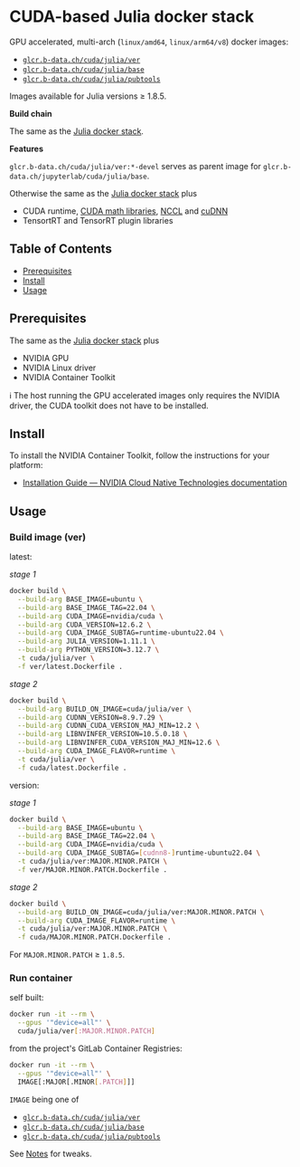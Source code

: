 # CUDA-based Julia docker stack

GPU accelerated, multi-arch (`linux/amd64`, `linux/arm64/v8`) docker images:

* [`glcr.b-data.ch/cuda/julia/ver`](https://gitlab.b-data.ch/cuda/julia/ver/container_registry)
* [`glcr.b-data.ch/cuda/julia/base`](https://gitlab.b-data.ch/cuda/julia/base/container_registry)
* [`glcr.b-data.ch/cuda/julia/pubtools`](https://gitlab.b-data.ch/cuda/julia/pubtools/container_registry)

Images available for Julia versions ≥ 1.8.5.

**Build chain**

The same as the [Julia docker stack](README.md#julia-docker-stack).

**Features**

`glcr.b-data.ch/cuda/julia/ver:*-devel` serves as parent image for
`glcr.b-data.ch/jupyterlab/cuda/julia/base`.

Otherwise the same as the [Julia docker stack](README.md#julia-docker-stack) plus

* CUDA runtime,
  [CUDA math libraries](https://developer.nvidia.com/gpu-accelerated-libraries),
  [NCCL](https://developer.nvidia.com/nccl) and
  [cuDNN](https://developer.nvidia.com/cudnn)
* TensortRT and TensorRT plugin libraries

## Table of Contents

* [Prerequisites](#prerequisites)
* [Install](#install)
* [Usage](#usage)

## Prerequisites

The same as the [Julia docker stack](README.md#prerequisites) plus

* NVIDIA GPU
* NVIDIA Linux driver
* NVIDIA Container Toolkit

:information_source: The host running the GPU accelerated images only requires
the NVIDIA driver, the CUDA toolkit does not have to be installed.

## Install

To install the NVIDIA Container Toolkit, follow the instructions for your
platform:

* [Installation Guide &mdash; NVIDIA Cloud Native Technologies documentation](https://docs.nvidia.com/datacenter/cloud-native/container-toolkit/install-guide.html#supported-platforms)

## Usage

### Build image (ver)

latest:

*stage 1*

```bash
docker build \
  --build-arg BASE_IMAGE=ubuntu \
  --build-arg BASE_IMAGE_TAG=22.04 \
  --build-arg CUDA_IMAGE=nvidia/cuda \
  --build-arg CUDA_VERSION=12.6.2 \
  --build-arg CUDA_IMAGE_SUBTAG=runtime-ubuntu22.04 \
  --build-arg JULIA_VERSION=1.11.1 \
  --build-arg PYTHON_VERSION=3.12.7 \
  -t cuda/julia/ver \
  -f ver/latest.Dockerfile .
```

*stage 2*

```bash
docker build \
  --build-arg BUILD_ON_IMAGE=cuda/julia/ver \
  --build-arg CUDNN_VERSION=8.9.7.29 \
  --build-arg CUDNN_CUDA_VERSION_MAJ_MIN=12.2 \
  --build-arg LIBNVINFER_VERSION=10.5.0.18 \
  --build-arg LIBNVINFER_CUDA_VERSION_MAJ_MIN=12.6 \
  --build-arg CUDA_IMAGE_FLAVOR=runtime \
  -t cuda/julia/ver \
  -f cuda/latest.Dockerfile .
```

version:

*stage 1*

```bash
docker build \
  --build-arg BASE_IMAGE=ubuntu \
  --build-arg BASE_IMAGE_TAG=22.04 \
  --build-arg CUDA_IMAGE=nvidia/cuda \
  --build-arg CUDA_IMAGE_SUBTAG=[cudnn8-]runtime-ubuntu22.04 \
  -t cuda/julia/ver:MAJOR.MINOR.PATCH \
  -f ver/MAJOR.MINOR.PATCH.Dockerfile .
```

*stage 2*

```bash
docker build \
  --build-arg BUILD_ON_IMAGE=cuda/julia/ver:MAJOR.MINOR.PATCH \
  --build-arg CUDA_IMAGE_FLAVOR=runtime \
  -t cuda/julia/ver:MAJOR.MINOR.PATCH \
  -f cuda/MAJOR.MINOR.PATCH.Dockerfile .
```

For `MAJOR.MINOR.PATCH` ≥ `1.8.5`.

### Run container

self built:

```bash
docker run -it --rm \
  --gpus '"device=all"' \
  cuda/julia/ver[:MAJOR.MINOR.PATCH]
```

from the project's GitLab Container Registries:

```bash
docker run -it --rm \
  --gpus '"device=all"' \
  IMAGE[:MAJOR[.MINOR[.PATCH]]]
```

`IMAGE` being one of

* [`glcr.b-data.ch/cuda/julia/ver`](https://gitlab.b-data.ch/cuda/julia/ver/container_registry)
* [`glcr.b-data.ch/cuda/julia/base`](https://gitlab.b-data.ch/cuda/julia/base/container_registry)
* [`glcr.b-data.ch/cuda/julia/pubtools`](https://gitlab.b-data.ch/cuda/julia/pubtools/container_registry)

See [Notes](NOTES.md) for tweaks.
